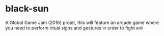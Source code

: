 # black-sun
A Global Game Jam (2016) projet, this will feature an arcade game where you need to perform ritual signs and gestures in order to fight evil
